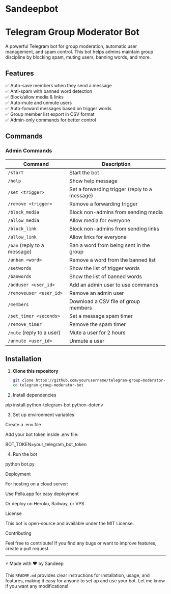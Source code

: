 # Sandeepbot

# Telegram Group Moderator Bot  

A powerful Telegram bot for group moderation, automatic user management, and spam control. This bot helps admins maintain group discipline by blocking spam, muting users, banning words, and more.  

## Features  

✅ Auto-save members when they send a message  
✅ Anti-spam with banned word detection  
✅ Block/allow media & links  
✅ Auto-mute and unmute users  
✅ Auto-forward messages based on trigger words  
✅ Group member list export in CSV format  
✅ Admin-only commands for better control  

## Commands  

### Admin Commands  

| Command | Description |
|---------|-------------|
| `/start` | Start the bot |
| `/help` | Show help message |
| `/set <trigger>` | Set a forwarding trigger (reply to a message) |
| `/remove <trigger>` | Remove a forwarding trigger |
| `/block_media` | Block non-admins from sending media |
| `/allow_media` | Allow media for everyone |
| `/block_link` | Block non-admins from sending links |
| `/allow_link` | Allow links for everyone |
| `/ban` (reply to a message) | Ban a word from being sent in the group |
| `/unban <word>` | Remove a word from the banned list |
| `/setwords` | Show the list of trigger words |
| `/banwords` | Show the list of banned words |
| `/adduser <user_id>` | Add an admin user to use commands |
| `/removeuser <user_id>` | Remove an admin user |
| `/members` | Download a CSV file of group members |
| `/set_timer <seconds>` | Set a message spam timer |
| `/remove_timer` | Remove the spam timer |
| `/mute` (reply to a user) | Mute a user for 2 hours |
| `/unmute <user_id>` | Unmute a user |

## Installation  

1. **Clone this repository**  
   ```sh
   git clone https://github.com/yourusername/telegram-group-moderator-bot.git
   cd telegram-group-moderator-bot

2. Install dependencies

pip install python-telegram-bot python-dotenv


3. Set up environment variables

Create a .env file

Add your bot token inside .env file:

BOT_TOKEN=your_telegram_bot_token



4. Run the bot

python bot.py



Deployment

For hosting on a cloud server:

Use Pella.app for easy deployment

Or deploy on Heroku, Railway, or VPS


License

This bot is open-source and available under the MIT License.

Contributing

Feel free to contribute! If you find any bugs or want to improve features, create a pull request.


---

⚡ Made with ❤️ by Sandeep

This `README.md` provides clear instructions for installation, usage, and features, making it easy for anyone to set up and use your bot. Let me know if you want any modifications!

